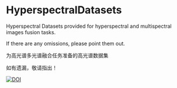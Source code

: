 # HyperspectralDatasets
Hyperspectral Datasets provided for hyperspectral and multispectral images fusion tasks.

If there are any omissions, please point them out.


为高光谱多光谱融合任务准备的高光谱数据集

如有遗漏，敬请指出！

[![DOI](https://zenodo.org/badge/935261392.svg)](https://doi.org/10.5281/zenodo.14891117)

